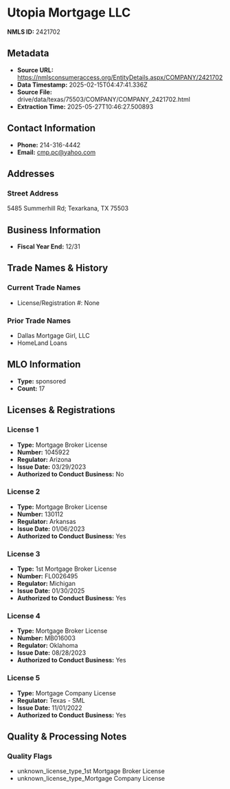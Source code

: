 # Utopia Mortgage LLC

**NMLS ID:** 2421702

## Metadata
- **Source URL:** https://nmlsconsumeraccess.org/EntityDetails.aspx/COMPANY/2421702
- **Data Timestamp:** 2025-02-15T04:47:41.336Z
- **Source File:** drive/data/texas/75503/COMPANY/COMPANY_2421702.html
- **Extraction Time:** 2025-05-27T10:46:27.500893

## Contact Information
- **Phone:** 214-316-4442
- **Email:** cmp.pc@yahoo.com

## Addresses
### Street Address
5485 Summerhill Rd; Texarkana, TX 75503

## Business Information
- **Fiscal Year End:** 12/31

## Trade Names & History
### Current Trade Names
- License/Registration #: None

### Prior Trade Names
- Dallas Mortgage Girl, LLC
- HomeLand Loans

## MLO Information
- **Type:** sponsored
- **Count:** 17

## Licenses & Registrations

### License 1
- **Type:** Mortgage Broker License
- **Number:** 1045922
- **Regulator:** Arizona
- **Issue Date:** 03/29/2023
- **Authorized to Conduct Business:** No

### License 2
- **Type:** Mortgage Broker License
- **Number:** 130112
- **Regulator:** Arkansas
- **Issue Date:** 01/06/2023
- **Authorized to Conduct Business:** Yes

### License 3
- **Type:** 1st Mortgage Broker License
- **Number:** FL0026495
- **Regulator:** Michigan
- **Issue Date:** 01/30/2025
- **Authorized to Conduct Business:** Yes

### License 4
- **Type:** Mortgage Broker License
- **Number:** MB016003
- **Regulator:** Oklahoma
- **Issue Date:** 08/28/2023
- **Authorized to Conduct Business:** Yes

### License 5
- **Type:** Mortgage Company License
- **Regulator:** Texas - SML
- **Issue Date:** 11/01/2022
- **Authorized to Conduct Business:** Yes

## Quality & Processing Notes
### Quality Flags
- unknown_license_type_1st Mortgage Broker License
- unknown_license_type_Mortgage Company License
